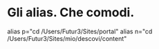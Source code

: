 # Gli alias. Che comodi.
alias p="cd /Users/Futur3/Sites/portal"
alias n="cd /Users/Futur3/Sites/mio/descovi/content"
